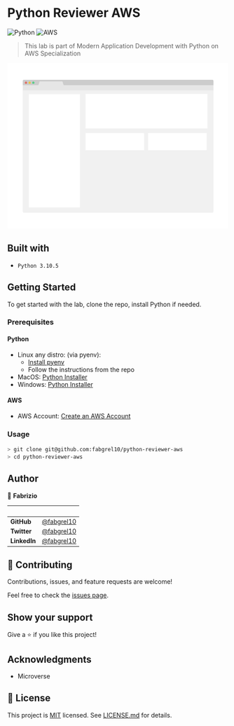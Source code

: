 # Python Reviewer AWS

![Python](https://img.shields.io/badge/python-3670A0?style=for-the-badge&logo=python&logoColor=ffdd54)
![AWS](https://img.shields.io/badge/AWS-%23FF9900.svg?style=for-the-badge&logo=amazon-aws&logoColor=white)

> This lab is part of Modern Application Development with Python on AWS Specialization

![screenshot](./app_screenshot.png)

## Built with

- `Python 3.10.5`

## Getting Started

To get started with the lab, clone the repo, install Python if needed.

### Prerequisites

#### Python

- Linux any distro: (via pyenv):
  - [Install pyenv](https://github.com/pyenv/pyenv)
  - Follow the instructions from the repo
- MacOS: [Python Installer](https://www.python.org/downloads/)
- Windows: [Python Installer](https://www.python.org/downloads/)

#### AWS

- AWS Account: [Create an AWS Account](https://aws.amazon.com/premiumsupport/knowledge-center/create-and-activate-aws-account/)

### Usage

```bash
> git clone git@github.com:fabgrel10/python-reviewer-aws
> cd python-reviewer-aws
```

## Author

👤 **Fabrizio**

| &nbsp;       | &nbsp;                                               |
| ------------ | ---------------------------------------------------- |
| **GitHub**   | [@fabgrel10](https://github.com/fabgrel10)           |
| **Twitter**  | [@fabgrel10](https://twitter.com/fabgrel10)          |
| **LinkedIn** | [@fabgrel10](https://www.linkedin.com/in/fabgrel10/) |

## 🤝 Contributing

Contributions, issues, and feature requests are welcome!

Feel free to check the [issues page](../../issues/).

## Show your support

Give a ⭐️ if you like this project!

## Acknowledgments

- Microverse

## 📝 License

This project is [MIT](https://mit-license.org/) licensed. See [LICENSE.md](LICENSE.md) for details.
